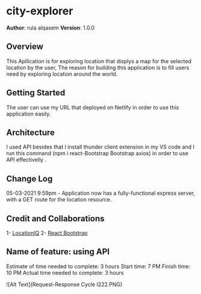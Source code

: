# city-explorer

**Author**: rula alqasem
**Version**: 1.0.0
## Overview
This Apllication is for exploring location that displys a map for the selected location by the user, The reason for building this application is to fill users need by exploring location around the world.
## Getting Started
The user can use my URL that deployed on Netlify in order to use this application easily.
## Architecture
I used API besides that I install thunder client extension in my VS code and I run this command (npm i react-Bootstrap Bootstrap axios) in order to use API effectivelly .
## Change Log
05-03-2021 9:59pm - Application now has a fully-functional express server, with a GET route for the location resource.
## Credit and Collaborations
1- [LocationIQ](https://locationiq.com/)
2- [React Bootstrap](https://react-bootstrap.github.io/)
## Name of feature: using API
Estimate of time needed to complete: 3 hours
Start time: 7 PM
Finish time: 10 PM
Actual time needed to complete: 3 hours

 ![Alt Text](Request-Response Cycle I222.PNG)